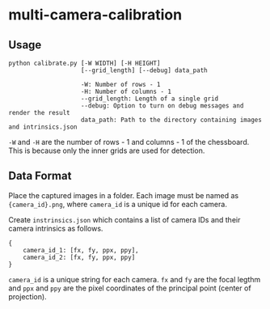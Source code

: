 # multi-camera-calibration

## Usage
```
python calibrate.py [-W WIDTH] [-H HEIGHT]
                    [--grid_length] [--debug] data_path

                    -W: Number of rows - 1 
                    -H: Number of columns - 1 
                    --grid_length: Length of a single grid
                    --debug: Option to turn on debug messages and render the result
                    data_path: Path to the directory containing images and intrinsics.json
```

`-W` and `-H` are the number of rows - 1 and columns - 1 of the chessboard. This is because only the inner grids are used for detection.

## Data Format
Place the captured images in a folder. Each image must be named as `{camera_id}.png`, where `camera_id` is a unique id for each camera. 

Create `instrinsics.json` which contains a list of camera IDs and their camera intrinsics as follows.

```
{
    camera_id_1: [fx, fy, ppx, ppy],
    camera_id_2: [fx, fy, ppx, ppy]
}
```

`camera_id` is a unique string for each camera. `fx` and `fy` are the focal legthm and `ppx` and `ppy` are the pixel coordinates of the principal point (center of projection).